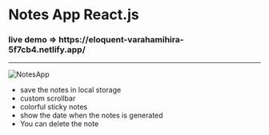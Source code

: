 # Notes App React.js
<h3> live demo => https://eloquent-varahamihira-5f7cb4.netlify.app/ </h3>
 <hr>
  
![NotesApp](https://user-images.githubusercontent.com/41327466/135335574-6cd120fd-b5e9-4534-a949-48c155c5e3f8.png)

* save the notes in local storage
* custom scrollbar
* colorful sticky notes
* show the date when the notes is generated
* You can delete the note
